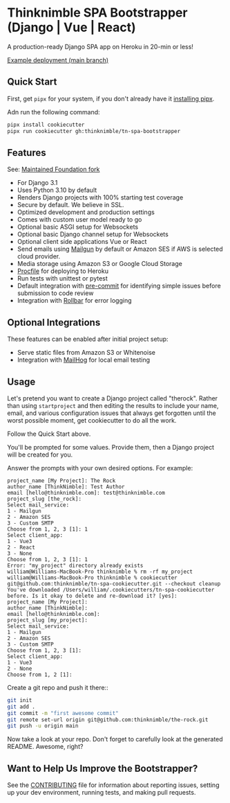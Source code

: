 # Thinknimble SPA Bootstrapper (Django | Vue | React)

A production-ready Django SPA app on Heroku in 20-min or less!

[Example deployment (main branch)]

## Quick Start

First, get `pipx` for your system, if you don't already have it [installing pipx](https://pipx.pypa.io/stable/installation/#installing-pipx).

Adn run the following command:

```bash
pipx install cookiecutter
pipx run cookiecutter gh:thinknimble/tn-spa-bootstrapper
```

## Features

See: [Maintained Foundation fork]

- For Django 3.1
- Uses Python 3.10 by default
- Renders Django projects with 100% starting test coverage
- Secure by default. We believe in SSL.
- Optimized development and production settings
- Comes with custom user model ready to go
- Optional basic ASGI setup for Websockets
- Optional basic Django channel setup for Websockets
- Optional client side applications Vue or React
- Send emails using [Mailgun] by default or Amazon SES if AWS is selected cloud provider.
- Media storage using Amazon S3 or Google Cloud Storage
- [Procfile] for deploying to Heroku
- Run tests with unittest or pytest
- Default integration with [pre-commit] for identifying simple issues before submission to code review
- Integration with [Rollbar] for error logging

## Optional Integrations

These features can be enabled after initial project setup:

- Serve static files from Amazon S3 or Whitenoise
- Integration with [MailHog] for local email testing

## Usage

Let's pretend you want to create a Django project called "therock". Rather than using `startproject` and then editing the results to include your name, email, and various configuration issues that always get forgotten until the worst possible moment, get cookiecutter to do all the work.

Follow the Quick Start above.

You'll be prompted for some values. Provide them, then a Django project will be created for you.

Answer the prompts with your own desired options. For example:

    project_name [My Project]: The Rock
    author_name [ThinkNimble]: Test Author
    email [hello@thinknimble.com]: test@thinknimble.com
    project_slug [the_rock]:
    Select mail_service:
    1 - Mailgun
    2 - Amazon SES
    3 - Custom SMTP
    Choose from 1, 2, 3 [1]: 1
    Select client_app:
    1 - Vue3
    2 - React
    3 - None
    Choose from 1, 2, 3 [1]: 1
    Error: "my_project" directory already exists
    william@Williams-MacBook-Pro thinknimble % rm -rf my_project
    william@Williams-MacBook-Pro thinknimble % cookiecutter git@github.com:thinknimble/tn-spa-cookiecutter.git --checkout cleanup
    You've downloaded /Users/william/.cookiecutters/tn-spa-cookiecutter before. Is it okay to delete and re-download it? [yes]:
    project_name [My Project]:
    author_name [ThinkNimble]:
    email [hello@thinknimble.com]:
    project_slug [my_project]:
    Select mail_service:
    1 - Mailgun
    2 - Amazon SES
    3 - Custom SMTP
    Choose from 1, 2, 3 [1]:
    Select client_app:
    1 - Vue3
    2 - None
    Choose from 1, 2 [1]:

Create a git repo and push it there::

```bash
git init
git add .
git commit -m "first awesome commit"
git remote set-url origin git@github.com:thinknimble/the-rock.git
git push -u origin main
```

Now take a look at your repo. Don't forget to carefully look at the generated README. Awesome, right?

## Want to Help Us Improve the Bootstrapper?

See the [CONTRIBUTING] file for information about reporting issues, setting up your dev environment, running tests, and making pull requests.

[CONTRIBUTING]: ./CONTRIBUTING.md
[Procfile]: https://devcenter.heroku.com/articles/procfile
[Mailgun]: http://www.mailgun.com/
[Whitenoise]: https://whitenoise.readthedocs.io/
[MailHog]: https://github.com/mailhog/MailHog
[Rollbar]: https://docs.rollbar.com/docs
[pre-commit]: https://github.com/pre-commit/pre-commit
[Maintained Foundation Fork]: https://github.com/Parbhat/cookiecutter-django-foundation
[Example deployment (main branch)]: https://tn-spa-bootstrapper-staging.herokuapp.com/
